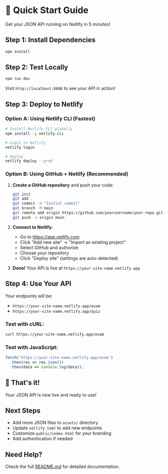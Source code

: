 # 🚀 Quick Start Guide

Get your JSON API running on Netlify in 5 minutes!

## Step 1: Install Dependencies

```bash
npm install
```

## Step 2: Test Locally

```bash
npm run dev
```

Visit `http://localhost:8888` to see your API in action!

## Step 3: Deploy to Netlify

### Option A: Using Netlify CLI (Fastest)

```bash
# Install Netlify CLI globally
npm install -g netlify-cli

# Login to Netlify
netlify login

# Deploy
netlify deploy --prod
```

### Option B: Using GitHub + Netlify (Recommended)

1. **Create a GitHub repository** and push your code:
   ```bash
   git init
   git add .
   git commit -m "Initial commit"
   git branch -M main
   git remote add origin https://github.com/yourusername/your-repo.git
   git push -u origin main
   ```

2. **Connect to Netlify**:
   - Go to https://app.netlify.com
   - Click "Add new site" → "Import an existing project"
   - Select GitHub and authorize
   - Choose your repository
   - Click "Deploy site" (settings are auto-detected)

3. **Done!** Your API is live at `https://your-site-name.netlify.app`

## Step 4: Use Your API

Your endpoints will be:
- `https://your-site-name.netlify.app/exam`
- `https://your-site-name.netlify.app/quiz`

### Test with cURL:
```bash
curl https://your-site-name.netlify.app/exam
```

### Test with JavaScript:
```javascript
fetch('https://your-site-name.netlify.app/exam')
  .then(res => res.json())
  .then(data => console.log(data));
```

## 🎉 That's it!

Your JSON API is now live and ready to use!

## Next Steps

- Add more JSON files to `assets/` directory
- Update `netlify.toml` to add new endpoints
- Customize `public/index.html` for your branding
- Add authentication if needed

## Need Help?

Check the full [README.md](README.md) for detailed documentation.
